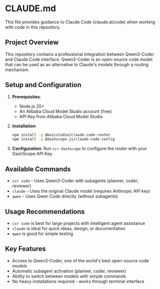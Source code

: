 # CLAUDE.md

This file provides guidance to Claude Code (claude.ai/code) when working with code in this repository.

## Project Overview

This repository contains a professional integration between Qwen3-Coder and Claude Code interface. Qwen3-Coder is an open-source code model that can be used as an alternative to Claude's models through a routing mechanism.

## Setup and Configuration

1. **Prerequisites**:
   - Node.js 20+
   - An Alibaba Cloud Model Studio account (free)
   - API Key from Alibaba Cloud Model Studio

2. **Installation**:
   ```bash
   npm install -g @musistudio/claude-code-router
   npm install -g @dashscope-js/claude-code-config
   ```

3. **Configuration**:
   Run `ccr-dashscope` to configure the router with your DashScope API Key.

## Available Commands

- `ccr code` - Uses Qwen3-Coder with subagents (planner, coder, reviewer)
- `claude` - Uses the original Claude model (requires Anthropic API key)
- `qwen` - Uses Qwen Code directly (without subagents)

## Usage Recommendations

- `ccr code` is best for large projects with intelligent agent assistance
- `claude` is ideal for quick ideas, design, or documentation
- `qwen` is good for simple testing

## Key Features

- Access to Qwen3-Coder, one of the world's best open-source code models
- Automatic subagent activation (planner, coder, reviewer)
- Ability to switch between models with simple commands
- No heavy installations required - works through terminal interface